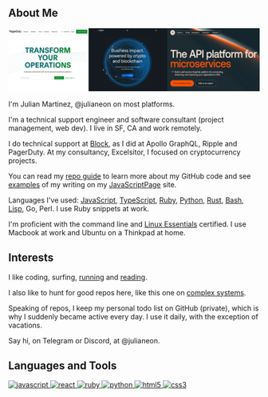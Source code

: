 
## About Me

![worplaces: pagerduty, ripple, apollographql](workplaces.png)

I'm Julian Martinez, @julianeon on most platforms.

I'm a technical support engineer and software consultant (project management, web dev). I live in SF, CA and work remotely. 

I do technical support at [Block](https://www.linkedin.com/in/julianeon/), as I did at Apollo GraphQL, Ripple and PagerDuty. At my consultancy, Excelsitor, I focused on cryptocurrency projects.

You can read my [repo guide](repo_guide.md) to learn more about my GitHub code and see [examples](https://javascriptpage.com/react-svelte-pitch-deck-app-comparison) of my writing on my [JavaScriptPage](https://javascriptpage.com) site. 

Languages I've used: [JavaScript](repo_guide.md), [TypeScript](https://github.com/julianeon/userform), [Ruby](https://github.com/julianeon/useful-ruby-scripts), [Python](https://github.com/julianeon/slackbot), [Rust](https://github.com/julianeon/moodtracker/tree/main), [Bash](https://github.com/julianeon/useful-bash-scripts), [Lisp](https://gist.github.com/julianeon/11f71c1a860c292b1699a9f75a6c3e0e), Go, Perl. I use Ruby snippets at work.

I'm proficient with the command line and [Linux Essentials](https://www.lpi.org/our-certifications/exam-010-objectives) certified. I use Macbook at work and Ubuntu on a Thinkpad at home.


## Interests 

I like coding, surfing, [running](https://goldengaterunningclub.org/) and [reading](books.md).

I also like to hunt for good repos here, like this one on [complex systems](https://github.com/ByteByteGoHq/system-design-101).

Speaking of repos, I keep my personal todo list on GitHub (private), which is why I suddenly became active every day. I use it daily, with the exception of vacations.

Say hi, on Telegram or Discord, at @julianeon.

<h2 align="left">Languages and Tools</h2>
<p align="left">
<a href="https://developer.mozilla.org/en-US/docs/Web/JavaScript" target="_blank"> <img src="https://img.shields.io/badge/JavaScript-323330?style=for-the-badge&logo=javascript&logoColor=F7DF1Eg" alt="javascript" </a>
<a href="https://reactjs.org/" target="_blank"> <img src="https://img.shields.io/badge/react-%2320232a.svg?style=for-the-badge&logo=react&logoColor=%2361DAFB" alt="react" </a>
<a href="https://www.ruby-lang.org/en/" target="_blank"> <img src="https://img.shields.io/badge/Ruby-CC342D?style=for-the-badge&logo=ruby&logoColor=white" alt="ruby" /> </a>
<a href="https://www.python.org/" target="_blank"> <img src="https://img.shields.io/badge/Python-3776AB?style=for-the-badge&logo=python&logoColor=white" alt="python" /> </a>
<a href="https://www.w3.org/html/" target="_blank"> <img src="https://img.shields.io/badge/HTML5-E34F26?style=for-the-badge&logo=html5&logoColor=white" alt="html5" /> </a>
<a href="https://www.w3schools.com/css/" target="_blank"> <img src="https://img.shields.io/badge/CSS3-1572B6?style=for-the-badge&logo=css3&logoColor=white" alt="css3" /> </a>
